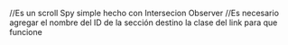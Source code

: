 //Es un scroll Spy simple hecho con Intersecion Observer
//Es necesario agregar el nombre del ID de la sección destino  la  clase del link para que funcione
